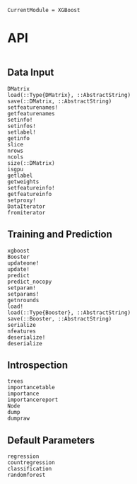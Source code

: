 ```@meta
CurrentModule = XGBoost
```

# API

```@index
```

## Data Input
```@docs
DMatrix
load(::Type{DMatrix}, ::AbstractString)
save(::DMatrix, ::AbstractString)
setfeaturenames!
getfeaturenames
setinfo!
setinfos!
setlabel!
getinfo
slice
nrows
ncols
size(::DMatrix)
isgpu
getlabel
getweights
setfeatureinfo!
getfeatureinfo
setproxy!
DataIterator
fromiterator
```

## Training and Prediction
```@docs
xgboost
Booster
updateone!
update!
predict
predict_nocopy
setparam!
setparams!
getnrounds
load!
load(::Type{Booster}, ::AbstractString)
save(::Booster, ::AbstractString)
serialize
nfeatures
deserialize!
deserialize
```

## Introspection
```@docs
trees
importancetable
importance
importancereport
Node
dump
dumpraw
```

## Default Parameters
```@docs
regression
countregression
classification
randomforest
```
